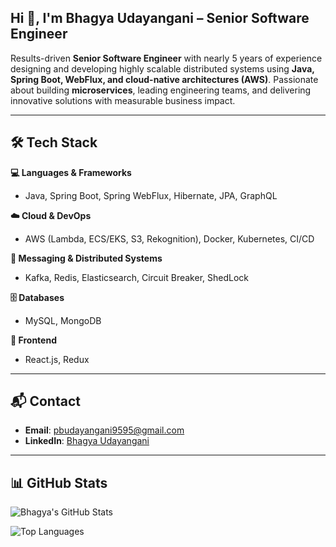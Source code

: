 ## Hi 👋, I'm Bhagya Udayangani – Senior Software Engineer 

Results-driven **Senior Software Engineer** with nearly 5 years of experience designing and developing highly scalable distributed systems using **Java, Spring Boot, WebFlux, and cloud-native architectures (AWS)**. Passionate about building **microservices**, leading engineering teams, and delivering innovative solutions with measurable business impact.

---

## 🛠️ Tech Stack

**💻 Languages & Frameworks**

* Java, Spring Boot, Spring WebFlux, Hibernate, JPA, GraphQL

**☁️ Cloud & DevOps**

* AWS (Lambda, ECS/EKS, S3, Rekognition), Docker, Kubernetes, CI/CD

**📡 Messaging & Distributed Systems**

* Kafka, Redis, Elasticsearch, Circuit Breaker, ShedLock

**🗄️ Databases**

* MySQL, MongoDB

**🎨 Frontend**

* React.js, Redux

---

## 📬 Contact

* **Email**: [pbudayangani9595@gmail.com](mailto:pbudayangani9595@gmail.com)
* **LinkedIn**: [Bhagya Udayangani](http://www.linkedin.com/in/bhagya-udayangani-536bb215b)

---

## 📊 GitHub Stats

![Bhagya's GitHub Stats](https://github-readme-stats.vercel.app/api?username=BhagyaUdayangani&show_icons=true&theme=tokyonight)

![Top Languages](https://github-readme-stats.vercel.app/api/top-langs/?username=BhagyaUdayangani&layout=compact&theme=tokyonight)

